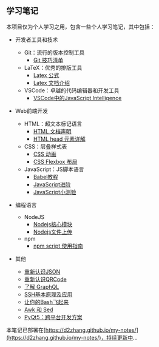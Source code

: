 ## 学习笔记

本项目仅为个人学习之用，包含一些个人学习笔记，其中包括：

- 开发者工具和技术
  - Git：流行的版本控制工具
    - [Git 技巧清单](./develop-tool/git/git-tips.md)
  - LaTeX：优秀的排版工具
    - [Latex 公式](./develop-tool/latex/basic-latex-markdown.md)
    - [Latex 文档介绍](./develop-tool/latex/basic-latex-documents.md)
  - VSCode：卓越的代码编辑器和开发工具
    - [VSCode中的JavaScript Intelligence](./develop-tool/vscode/js-intelligence.md)

- Web前端开发
  - HTML：超文本标记语言
    - [HTML 文档声明](./web-front-end/html/html-doctype-declaration.md)
    - [HTML head 元素详解](./web-front-end/html/html-head-cheatsheet.md)
  - CSS：层叠样式表
    - [CSS 动画](./web-front-end/css/css-animate.md)
    - [CSS Flexbox 布局](./web-front-end/css/flexbox-layout.md)
  - JavaScript：JS脚本语言
    - [Babel教程](./web-front-end/javascript/babel-tutorial.md)
    - [JavaScript进阶](./web-front-end/javascript/javascript-info.md)
    - [JavaScript小测验](./web-front-end/javascript/javascript-test.md)

- 编程语言
  - NodeJS
    - [Nodejs核心模块](./languages/nodejs/core-module.md)
    - [Nodejs文件上传](./languages/nodejs/nodejs-file-upload.md)
  - npm
    - [npm script 使用指南](./languages/npm/npm-scripts-guides.md)

- 其他
  - [重新认识JSON](./know-it/introduction-to-json.md)
  - [重新认识QRCode](./know-it/introduction-to-qrcode.md)
  - [了解 GraphQL](./know-it/graphql-start.md)
  - [SSH基本原理及应用](./know-it/introduction-to-ssh.md)
  - [让你的Bash飞起来](./know-it/bash-fly.md)
  - [Awk 和 Sed](./know-it/awk-sed.md)
  - [PyQt5：跨平台开发方案](./know-it/PyQt5.md)

本笔记已部署在[https://d2zhang.github.io/my-notes/](https://d2zhang.github.io/my-notes/)，持续更新中...